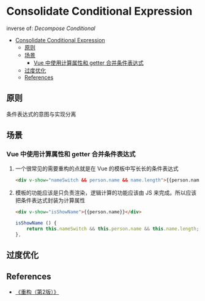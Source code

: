 # Consolidate Conditional Expression

inverse of: *Decompose Conditional*


<!-- TOC -->

- [Consolidate Conditional Expression](#consolidate-conditional-expression)
    - [原则](#原则)
    - [场景](#场景)
        - [Vue 中使用计算属性和 getter 合并条件表达式](#vue-中使用计算属性和-getter-合并条件表达式)
    - [过度优化](#过度优化)
    - [References](#references)

<!-- /TOC -->


## 原则
条件表达式的意图与实现分离


## 场景
### Vue 中使用计算属性和 getter 合并条件表达式
1. 一个很常见的需要重构的点就是在 Vue 的模板中写长长的条件表达式
    ```html
    <div v-show="nameSwitch && person.name && name.length">{{person.name}}</div>
    ```
2. 模板的功能应该是只负责渲染，逻辑计算的功能应该由 JS 来完成。所以应该把条件表达式封装为计算属性
    ```html
    <div v-show="isShowName">{{person.name}}</div>
    ```
    ```js
    isShowName () {
        return this.nameSwitch && this.person.name && this.name.length;
    },
    ```


## 过度优化


## References
* [《重构（第2版）》](https://book.douban.com/subject/33400354/)
